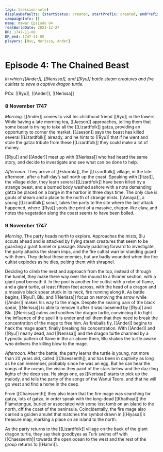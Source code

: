 ```yaml
---
tags: [session-note]
displayDefaults: {startStatus: created, startPrefix: created, endPrefix: destroyed, endStatus: destroyed}
campaignInfo: []
name: Mawar Epsiode 04
realWorldDate: 2021-12-27
DR: 1747-11-08
DR_end: 1747-11-09
players: [Ryu, Nerissa, Ander]
---
```

# Episode 4: The Chained Beast
*In which [[Ander]], [[Nerissa]], and [[Ryu]] battle steam creatures and fire cultists to save a captive dragon turtle.*

PCs: [[Ryu]], [[Ander]], [[Nerissa]]

### 8 November 1747
*Morning*. [[Ander]] comes to visit his childhood friend [[Ryu]] in the towers. While having a late morning tea, [[Jaeson]] approaches, telling them that some beast is trying to take all the [[Lizardfolk]] gatza, providing an opportunity to corner the market. [[Jaeson]] says the beast has killed several [[Lizardfolk]] already, and he hints to [[Ryu]] that if he went and stole the gatza tribute from these [[Lizardfolk]] they could make a lot of money. 

[[Ryu]] and [[Ander]] meet up with [[Nerissa]] who had heard the same story, and decide to investigate and see what can be done to help. 

*Afternoon*. They arrive at [[Eskorola]], the [[Lizardfolk]] village, in the late afternoon, after a half-day’s sail north up the coast. Speaking with [[Itzal]], the village elder, they learn several [[Lizardfolk]] have been killed by a strange beast, and a burned body washed ashore with a note demanding gatza be placed on a barge in the harbor in three days time. The only clue is gouts of steam and a place to the north of strange mists. [[Amaya]], a young [[Lizardfolk]] scout, takes the party to the site where the last attack happened, where [[Ryu]] spots the print of a massive, dragon-like claw, and notes the vegetation along the coast seems to have been boiled. 

### 9 November 1747
*Morning*. The party heads north to explore. Approaches the mists, Blu scouts ahead and is attacked by flying steam creatures that seem to be guarding a giant tunnel or passage. Slowly paddling forward to investigate, the party attacks the steam imps, and the fire cultist warrior standing guard with them. They defeat these enemies, but are badly wounded when the fire cultist explodes as he dies, pelting them with shrapnel.

Deciding to climb the nest and approach from the top, instead of through the tunnel, they make there way over the mound to a thinner section, with a giant pool beneath it. In the pool is another fire cultist with a robe of flame, and a giant turtle, at least fifteen feet across, with the head of a dragon and a massive black spear stuck in its neck, fire running along it. As battle begins, [[Ryu]], Blu, and [[Nerissa]] focus on removing the arrow while [[Ander]] makes his way to the mage. Despite the searing pain of the black spear, [[Nerissa]] is able to remove it after it was loosened by [[Ryu]] and Blu. [[Nerissa]] calms and soothes the dragon turtle, convincing it to fight the influence of the spell it is under and tell them that they need to break the concentration of the mage to free him. As fireballs fly, [[Ander]] begins to hack the mage apart, finally breaking his concentration. With [[Ander]] and [[Ryu]] nearly dead, and [[Nerissa]] and the dragon turtle charmed by a hypnotic pattern of flame in the air above them, Blu shakes the turtle awake who delivers the killing blow to the mage.

*Afternoon*. After the battle, the party learns the turtle is young, not more than 20 years old, called [[Chaessenth]], and has been in captivity as long as he can remember, probably since he was an egg. But he can hear the songs of the ocean, the vision they paint of the stars below and the dazzling lights of the deep sea. He sings one, as [[Nerissa]] starts to pick up the melody, and tells the party of the songs of the Wanui Teora, and that he will go west and find a home in the deep. 

From [[Chaessenth]] they also learn that the fire mage was searching for gatza, lots of gatza, in order speak with the long-dead [[Khathayi]] the Flametongue, buried or associated with some lost tomb on an island to the north, off the coast of the peninsula. Coincidentally, the fire mage also carried a golden amulet that matches the symbol drawn in [[Hiyasa]]’s treasure map, marking a place on an island to the north. 

As the party returns to the [[Lizardfolk]] village on the back of the giant dragon turtle, they say their goodbyes as Turk swims off with [[Chaessenth]] towards the open ocean to the west and the rest of the group returns to [[Hamri]].